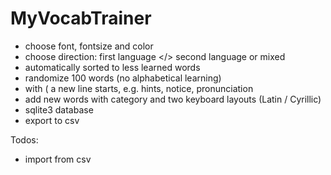 MyVocabTrainer
==============

- choose font, fontsize and color
- choose direction: first language </> second language or mixed
- automatically sorted to less learned words
- randomize 100 words (no alphabetical learning)
- with ( a new line starts, e.g. hints, notice, pronunciation
- add new words with category and two keyboard layouts (Latin / Cyrillic)
- sqlite3 database
- export to csv

Todos:
- import from csv
